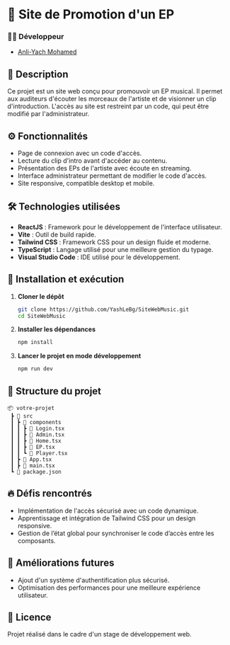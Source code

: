 # 🎵 Site de Promotion d'un EP

### 👨‍💻 Développeur

- [Anli-Yach Mohamed](https://github.com/YashLeBg)

## 📌 Description
Ce projet est un site web conçu pour promouvoir un EP musical. Il permet aux auditeurs d'écouter les morceaux de l'artiste et de visionner un clip d'introduction. L'accès au site est restreint par un code, qui peut être modifié par l'administrateur.

## ⚙️ Fonctionnalités
- Page de connexion avec un code d'accès.
- Lecture du clip d'intro avant d'accéder au contenu.
- Présentation des EPs de l'artiste avec écoute en streaming.
- Interface administrateur permettant de modifier le code d'accès.
- Site responsive, compatible desktop et mobile.

## 🛠️ Technologies utilisées
- **ReactJS** : Framework pour le développement de l'interface utilisateur.
- **Vite** : Outil de build rapide.
- **Tailwind CSS** : Framework CSS pour un design fluide et moderne.
- **TypeScript** : Langage utilisé pour une meilleure gestion du typage.
- **Visual Studio Code** : IDE utilisé pour le développement.

## 🚀 Installation et exécution
1. **Cloner le dépôt**
   ```sh
   git clone https://github.com/YashLeBg/SiteWebMusic.git
   cd SiteWebMusic
   ```
2. **Installer les dépendances**
   ```sh
   npm install
   ```
3. **Lancer le projet en mode développement**
   ```sh
   npm run dev
   ```

## 📂 Structure du projet
```
📦 votre-projet
 ┣ 📂 src
 ┃ ┣ 📂 components
 ┃ ┃ ┣ 📜 Login.tsx
 ┃ ┃ ┣ 📜 Admin.tsx
 ┃ ┃ ┣ 📜 Home.tsx
 ┃ ┃ ┣ 📜 EP.tsx
 ┃ ┃ ┗ 📜 Player.tsx
 ┃ ┣ 📜 App.tsx
 ┃ ┣ 📜 main.tsx
 ┗ 📜 package.json
```

## 🔥 Défis rencontrés
- Implémentation de l'accès sécurisé avec un code dynamique.
- Apprentissage et intégration de Tailwind CSS pour un design responsive.
- Gestion de l’état global pour synchroniser le code d’accès entre les composants.

## 📌 Améliorations futures
- Ajout d'un système d'authentification plus sécurisé.
- Optimisation des performances pour une meilleure expérience utilisateur.

## 📝 Licence
Projet réalisé dans le cadre d'un stage de développement web.
